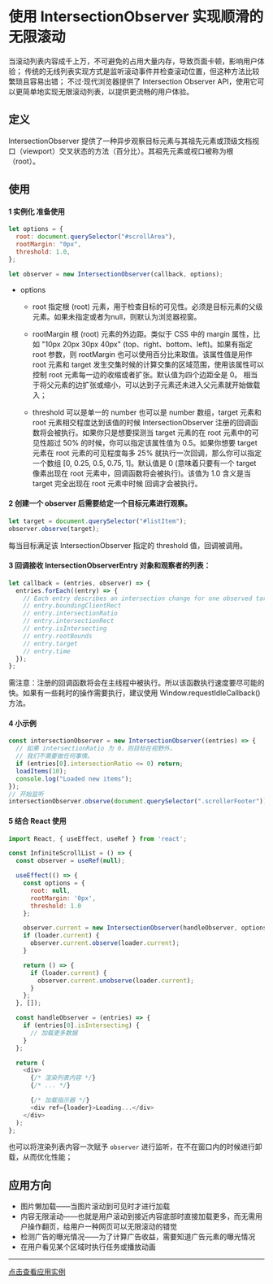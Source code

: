 # 使用 IntersectionObserver  实现顺滑的无限滚动
当滚动列表内容成千上万，不可避免的占用大量内存，导致页面卡顿，影响用户体验；
传统的无线列表实现方式是监听滚动事件并检查滚动位置，但这种方法比较繁琐且容易出错；
不过·现代浏览器提供了 Intersection Observer API，使用它可以更简单地实现无限滚动列表，以提供更流畅的用户体验。

## 定义
IntersectionObserver 提供了一种异步观察目标元素与其祖先元素或顶级文档视口（viewport）交叉状态的方法（百分比）。其祖先元素或视口被称为根（root）。

## 使用 
#### 1 实例化 准备使用

```js
let options = {
  root: document.querySelector("#scrollArea"),
  rootMargin: "0px",
  threshold: 1.0,
};

let observer = new IntersectionObserver(callback, options);
```

- options
	- root
指定根 (root) 元素，用于检查目标的可见性。必须是目标元素的父级元素。如果未指定或者为null，则默认为浏览器视窗。

	- rootMargin
根 (root) 元素的外边距。类似于 CSS 中的 margin 属性，比如 "10px 20px 30px 40px" (top、right、bottom、left)。如果有指定 root 参数，则 rootMargin 也可以使用百分比来取值。该属性值是用作 root 元素和 target 发生交集时候的计算交集的区域范围，使用该属性可以控制 root 元素每一边的收缩或者扩张。默认值为四个边距全是 0。
相当于将父元素的边扩张或缩小，可以达到子元素还未进入父元素就开始做载入；

	- threshold
可以是单一的 number 也可以是 number 数组，target 元素和 root 元素相交程度达到该值的时候 IntersectionObserver 注册的回调函数将会被执行。如果你只是想要探测当 target 元素的在 root 元素中的可见性超过 50% 的时候，你可以指定该属性值为 0.5。如果你想要 target 元素在 root 元素的可见程度每多 25% 就执行一次回调，那么你可以指定一个数组 [0, 0.25, 0.5, 0.75, 1]。默认值是 0 (意味着只要有一个 target 像素出现在 root 元素中，回调函数将会被执行)。该值为 1.0 含义是当 target 完全出现在 root 元素中时候 回调才会被执行。

#### 2 创建一个 observer 后需要给定一个目标元素进行观察。
```js
let target = document.querySelector("#listItem");
observer.observe(target);
```
每当目标满足该 IntersectionObserver 指定的 threshold 值，回调被调用。

#### 3 回调接收 IntersectionObserverEntry 对象和观察者的列表：

```js
let callback = (entries, observer) => {
  entries.forEach((entry) => {
    // Each entry describes an intersection change for one observed target element:
    // entry.boundingClientRect
    // entry.intersectionRatio
    // entry.intersectionRect
    // entry.isIntersecting
    // entry.rootBounds
    // entry.target
    // entry.time
  });
};
```

需注意：注册的回调函数将会在主线程中被执行。所以该函数执行速度要尽可能的快。如果有一些耗时的操作需要执行，建议使用 Window.requestIdleCallback() 方法。

#### 4 小示例
```js
const intersectionObserver = new IntersectionObserver((entries) => {
  // 如果 intersectionRatio 为 0，则目标在视野外，
  // 我们不需要做任何事情。
  if (entries[0].intersectionRatio <= 0) return;
  loadItems(10);
  console.log("Loaded new items");
});
// 开始监听
intersectionObserver.observe(document.querySelector(".scrollerFooter"));
```

#### 5 结合 React 使用  
```js
import React, { useEffect, useRef } from 'react';

const InfiniteScrollList = () => {
  const observer = useRef(null);

  useEffect(() => {
    const options = {
      root: null,
      rootMargin: '0px',
      threshold: 1.0
    };

    observer.current = new IntersectionObserver(handleObserver, options);
    if (loader.current) {
      observer.current.observe(loader.current);
    }

    return () => {
      if (loader.current) {
        observer.current.unobserve(loader.current);
      }
    };
  }, []);

  const handleObserver = (entries) => {
    if (entries[0].isIntersecting) {
      // 加载更多数据
    }
  };

  return (
    <div>
      {/* 渲染列表内容 */}
      {/* ... */}

      {/* 加载指示器 */}
      <div ref={loader}>Loading...</div>
    </div>
  );
};
```

也可以将渲染列表内容一次赋予 `observer` 进行监听，在不在窗口内的时候进行卸载，从而优化性能；

## 应用方向
- 图片懒加载——当图片滚动到可见时才进行加载
- 内容无限滚动——也就是用户滚动到接近内容底部时直接加载更多，而无需用户操作翻页，给用户一种网页可以无限滚动的错觉
- 检测广告的曝光情况——为了计算广告收益，需要知道广告元素的曝光情况
- 在用户看见某个区域时执行任务或播放动画

---

[点击查看应用实例](http://www.xiapazi.site/#/blenderModel)